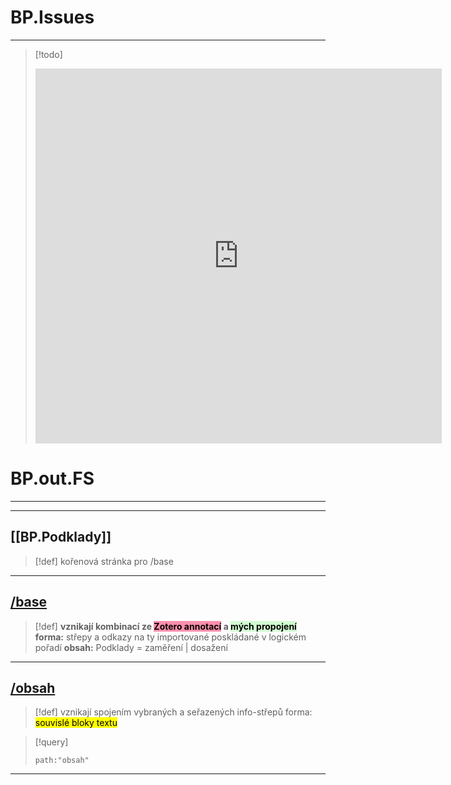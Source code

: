 
# BP.Issues
---
> [!todo]
><iframe src="https://github.com/users/simik394/projects/7/views/6)" frameBorder="0" width="650" height="600"></iframe>

# BP.out.FS
___
___
## [[BP.Podklady]]
> [!def] kořenová stránka pro /base

---
## <u>/base</u>
>[!def] **vznikají kombinací ze <mark style="background: #FF5582A6;">Zotero annotací</mark> a <mark style="background: #BBFABBA6;">mých propojení</mark>**
**forma:** střepy a odkazy na ty importované poskládané v logickém pořadí
**obsah:** Podklady = zaměření | dosažení

---
## <u>/obsah</u>
>[!def] vznikají spojením vybraných a seřazených info-střepů 
forma: <mark class="hltr-blue">souvislé bloky textu</mark>

> [!query]
> ```query
> path:"obsah"

---


